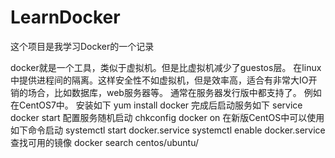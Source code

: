 # LearnDocker
这个项目是我学习Docker的一个记录

docker就是一个工具，类似于虚拟机。但是比虚拟机减少了guestos层。
在linux中提供进程间的隔离。这样安全性不如虚拟机，但是效率高，适合有非常大IO开销的场合，比如数据库，web服务器等。
通常在服务器发行版中都支持了。
例如在CentOS7中。
安装如下
yum install  docker
完成后启动服务如下
service docker start
配置服务随机启动
chkconfig docker on
在新版CentOS中可以使用如下命令启动
systemctl start docker.service
systemctl enable docker.service
查找可用的镜像
docker  search  centos/ubuntu/

